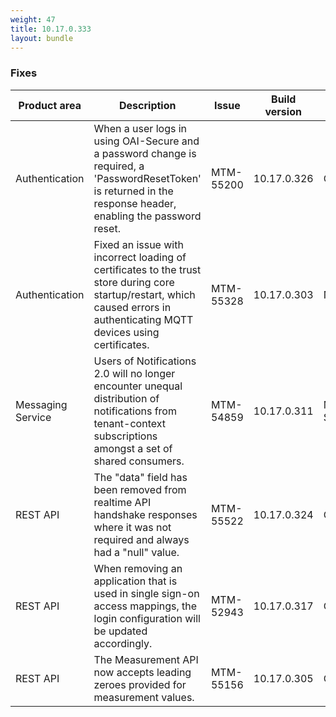 ```yaml
---
weight: 47
title: 10.17.0.333
layout: bundle
---
```


<!--10.17.0.290 - 10.17.0.333-->

### Fixes

<table>
<colgroup>
<col style="width: 15%;">
<col style="width:50%;">
<col style="width: 10%;">
<col style="width: 12%;">
<col style="width: 13%;">
</colgroup>
<thead><tr>
<th>
Product area</th>
<th>
Description</th>
<th>
Issue</th>
<th>
Build version</th>
<th>Build comp.</th>
</tr>
</thead><tbody>

<tr>
<td>Authentication</td>
<td>When a user logs in using OAI-Secure and a password change is required, a 'PasswordResetToken' is returned in the response header, enabling the password reset.</td>
<td>MTM-55200</td>
<td>10.17.0.326</td>
<td>Core</td>
</tr>

<tr>
<td>Authentication</td>
<td>Fixed an issue with incorrect loading of certificates to the trust store during core startup/restart, which caused errors in authenticating MQTT devices using certificates.</td>
<td>MTM-55328</td>
<td>10.17.0.303</td>
<td>None</td>
</tr>

<tr>
<td>Messaging Service</td>
<td>Users of Notifications 2.0 will no longer encounter unequal distribution of notifications from tenant-context subscriptions amongst a set of shared consumers.</td>
<td>MTM-54859</td>
<td>10.17.0.311</td>
<td>Messaging Service</td>
</tr>

<tr>
<td>REST API</td>
<td>The "data" field has been removed from realtime API handshake responses where it was not required and always had a "null" value.</td>
<td>MTM-55522</td>
<td>10.17.0.324</td>
<td>Core</td>
</tr>

<tr>
<td>REST API</td>
<td>When removing an application that is used in single sign-on access mappings, the login configuration will be updated accordingly.</td>
<td>MTM-52943</td>
<td>10.17.0.317</td>
<td>Core</td>
</tr>

<tr>
<td>REST API</td>
<td>The Measurement API now accepts leading zeroes provided for measurement values.</td>
<td>MTM-55156</td>
<td>10.17.0.305</td>
<td>Core</td>
</tr>

</tbody></table>
